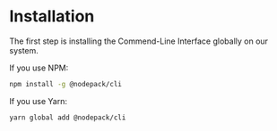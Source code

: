 # Installation

The first step is installing the Commend-Line Interface globally on our system.

If you use NPM:

```bash
npm install -g @nodepack/cli
```

If you use Yarn:

```bash
yarn global add @nodepack/cli
```
